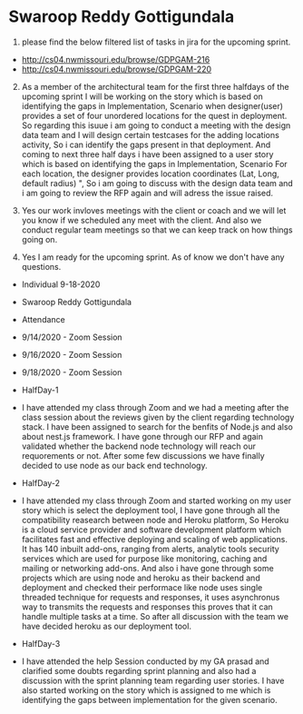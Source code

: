 # Swaroop Reddy Gottigundala
1. please find the below filtered list of tasks in jira for the upcoming sprint.
- http://cs04.nwmissouri.edu/browse/GDPGAM-216
- http://cs04.nwmissouri.edu/browse/GDPGAM-220

2. As a member of the architectural team for the first three halfdays of the upcoming sprint
I will be working on the story which is based on identifying the gaps in Implementation, Scenario when designer(user) provides a set of four unordered locations for the quest in deployment.
So regarding this isuue i am going to conduct a meeting with the design data team and I will design certain testcases for the adding locations activity, 
So i can identify the gaps present in that deployment. And coming to next three half days i have been assigned to a user story which is based on identifying the gaps in Implementation, 
Scenario For each location, the designer provides location coordinates (Lat, Long, default radius) ", So i am going to discuss with the design data team and i am going to review the RFP again
and will adress the issue raised.

3. Yes our work invloves meetings with the client or coach and we will let you know if we scheduled any meet with the client. And also we conduct regular team meetings so that 
we can keep track on how things going on.

4. Yes I am ready for the upcoming sprint. As of know we don't have any questions.

- Individual 9-18-2020
- Swaroop Reddy Gottigundala
- Attendance
- 9/14/2020 - Zoom Session
- 9/16/2020 - Zoom Session
- 9/18/2020 - Zoom Session

- HalfDay-1
- I have attended my class through Zoom and we had a meeting after the class session about the reviews given by the client regarding technology stack. I have been assigned to search for the benfits of Node.js and also about nest.js framework. I have gone through our RFP and again validated whether the backend node technology will reach our requorements or not. After some few discussions we have finally decided to use node as our back end technology.

- HalfDay-2
- I have attended my class through Zoom and started working on my user story which is select the deployment tool, I have gone through all the compatibility reasearch between node and Heroku platform, So Heroku is a cloud service provider and software development platform which facilitates fast and effective deploying and scaling of web applications. It has 140 inbuilt add-ons, ranging from alerts, analytic tools security services which are used for purpose like monitoring, caching and mailing or networking add-ons. And also 
i have gone through some projects which are using node and heroku as their backend and deployment and checked their performace like node uses single threaded technique for requests and responses, it uses asynchronus way to transmits the requests and responses this proves that it can handle multiple tasks at a time. So after all discussion with the
team we have decided heroku as our deployment tool.

- HalfDay-3
- I have attended the help Session conducted by my GA prasad and clarified some doubts regarding sprint planning and also had a discussion with the sprint planning team
regarding user stories. I have also started working on the story which is assigned to me which is identifying the gaps between implementation for the given scenario.


